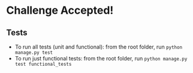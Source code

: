 # Challenge Accepted!

## Tests
- To run all tests (unit and functional): from the root folder, run `python manage.py test`
- To run just functional tests: from the root folder, run `python manage.py test functional_tests`